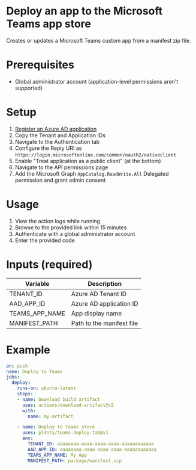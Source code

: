 # Deploy an app to the Microsoft Teams app store
Creates or updates a Microsoft Teams custom app from a manifest zip file.

# Prerequisites
* Global administrator account (application-level permissions aren't supported)

# Setup
1. [Register an Azure AD application](https://docs.microsoft.com/en-us/graph/auth-register-app-v2)
2. Copy the Tenant and Application IDs
3. Navigate to the Authentication tab
4. Configure the Reply URI as `https://login.microsoftonline.com/common/oauth2/nativeclient`
5. Enable "Treat application as a public client" (at the bottom)
6. Navigate to the API permissions page
7. Add the Microsoft Graph `AppCatalog.ReadWrite.All` Delegated permission and grant admin consent

# Usage
1. View the action logs while running
2. Browse to the provided link within 15 minutes
3. Authenticate with a global administrator account
4. Enter the provided code

# Inputs (required)
Variable | Description
-|-
TENANT_ID | Azure AD Tenant ID
AAD_APP_ID | Azure AD application ID
TEAMS_APP_NAME | App display name
MANIFEST_PATH | Path to the manifest file

# Example
```yml
on: push
name: Deploy to Teams
jobs:
  deploy:
    runs-on: ubuntu-latest
    steps:
    - name: Download build artifact
      uses: actions/download-artifact@v2
      with:
        name: my-artifact

    - name: Deploy to Teams store
      uses: pl4nty/teams-deploy-tab@v1
      env:
        TENANT_ID: aaaaaaaa-aaaa-aaaa-aaaa-aaaaaaaaaaaa
        AAD_APP_ID: aaaaaaaa-aaaa-aaaa-aaaa-aaaaaaaaaaaa
        TEAMS_APP_NAME: My App
        MANIFEST_PATH: package/manifest.zip
```
